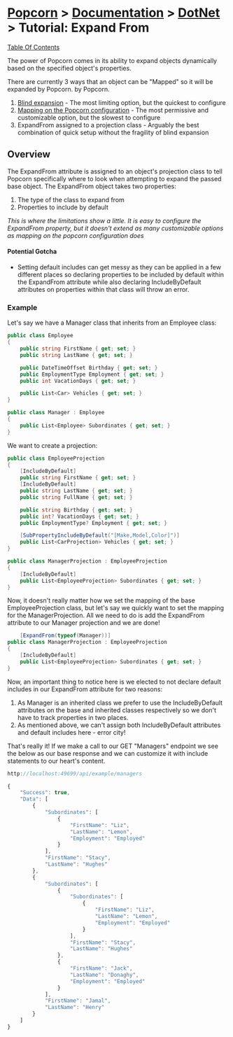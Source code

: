 # [Popcorn](../../README.md) > [Documentation](../Documentation.md) > [DotNet](DotNetDocumentation.md) > Tutorial: Expand From

[Table Of Contents](../../docs/TableOfContents.md)

The power of Popcorn comes in its ability to expand objects dynamically based on the specified object's properties.

There are currently 3 ways that an object can be "Mapped" so it will be expanded by Popcorn. 
by Popcorn.
 1. [Blind expansion](DotNetTutorialBlindExpansion.md) - The most limiting option, but the quickest to configure
 2. [Mapping on the Popcorn configuration](DotNetQuickStart.md) - The most permissive and customizable option, but the slowest to configure
 3. ExpandFrom assigned to a projection class - Arguably the best combination of quick setup without the fragility of blind expansion

 ## Overview
 
 The ExpandFrom attribute is assigned to an object's projection class to tell Popcorn specifically where to look when attempting to 
 expand the passed base object.
 The ExpandFrom object takes two properties:
  1. The type of the class to expand from
  2. Properties to include by default

*This is where the limitations show a little. It is easy to configure the ExpandFrom property, but it doesn't extend 
as many customizable options as mapping on the popcorn configuration does*

#### Potential Gotcha
+ Setting default includes can get messy as they can be applied in a few different places so declaring properties to be included by default 
within the ExpandFrom attribute while also declaring IncludeByDefault attributes on properties within that class will throw an error.

### Example
Let's say we have a Manager class that inherits from an Employee class:
```csharp
public class Employee
{
    public string FirstName { get; set; }
    public string LastName { get; set; }

    public DateTimeOffset Birthday { get; set; }
    public EmploymentType Employment { get; set; }
    public int VacationDays { get; set; }

    public List<Car> Vehicles { get; set; }
}

public class Manager : Employee
{
    public List<Employee> Subordinates { get; set; }
}
```

We want to create a projection:
```csharp
public class EmployeeProjection
{
    [IncludeByDefault]
    public string FirstName { get; set; }
    [IncludeByDefault]
    public string LastName { get; set; }
    public string FullName { get; set; }

    public string Birthday { get; set; }
    public int? VacationDays { get; set; }
    public EmploymentType? Employment { get; set; }

    [SubPropertyIncludeByDefault("[Make,Model,Color]")]
    public List<CarProjection> Vehicles { get; set; }
}

public class ManagerProjection : EmployeeProjection
{
    [IncludeByDefault]
    public List<EmployeeProjection> Subordinates { get; set; }
}
```

Now, it doesn't really matter how we set the mapping of the base EmployeeProjection class, but let's say we quickly want to set the mapping 
for the ManagerProjection.
All we need to do is add the ExpandFrom attribute to our Manager projection and we are done!
```csharp
    [ExpandFrom(typeof(Manager))]
public class ManagerProjection : EmployeeProjection
{
    [IncludeByDefault]
    public List<EmployeeProjection> Subordinates { get; set; }
}
```

Now, an important thing to notice here is we elected to not declare default includes in our ExpandFrom attribute for two reasons:
 1. As Manager is an inherited class we prefer to use the IncludeByDefault attributes on the base and inherited classes respectively 
 so we don't have to track properties in two places.
 2. As mentioned above, we can't assign both IncludeByDefault attributes and default includes here - error city!

That's really it! If we make a call to our GET "Managers" endpoint we see the below as our base response and we can customize it with include 
statements to our heart's content.
```javascript
http://localhost:49699/api/example/managers

{
    "Success": true,
    "Data": [
        {
            "Subordinates": [
                {
                    "FirstName": "Liz",
                    "LastName": "Lemon",
                    "Employment": "Employed"
                }
            ],
            "FirstName": "Stacy",
            "LastName": "Hughes"
        },
        {
            "Subordinates": [
                {
                    "Subordinates": [
                        {
                            "FirstName": "Liz",
                            "LastName": "Lemon",
                            "Employment": "Employed"
                        }
                    ],
                    "FirstName": "Stacy",
                    "LastName": "Hughes"
                },
                {
                    "FirstName": "Jack",
                    "LastName": "Donaghy",
                    "Employment": "Employed"
                }
            ],
            "FirstName": "Jamal",
            "LastName": "Henry"
        }
    ]
}
```